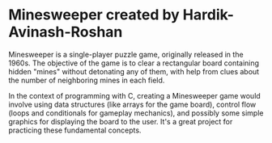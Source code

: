 # Minesweeper created by Hardik-Avinash-Roshan 
Minesweeper is a single-player puzzle game, originally released in the 1960s. The objective of the game is to clear a rectangular board containing hidden "mines" without detonating any of them, with help from clues about the number of neighboring mines in each field. 

In the context of programming with C, creating a Minesweeper game would involve using data structures (like arrays for the game board), control flow (loops and conditionals for gameplay mechanics), and possibly some simple graphics for displaying the board to the user. It's a great project for practicing these fundamental concepts.
